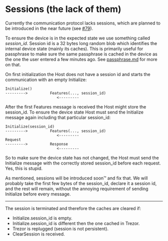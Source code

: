 # Sessions (the lack of them)

Currently the communication protocol lacks sessions, which are planned to be introduced in the near future (see [#79](https://github.com/trezor/trezor-firmware/issues/79)).

To ensure the device is in the expected state we use something called _session_id_. Session id is a 32 bytes long random blob which identifies the internal device state (mainly its caches). This is primarily useful for passphrase to make sure the same passphrase is cached in the device as the one the user entered a few minutes ago. See [passphrase.md](passphrase.md) for more on that.

On first initialization the Host does not have a session id and starts the communication with an empty Initialize:

```
Initialize()
--------->          Features(..., session_id)
                       <---------
```

After the first Features message is received the Host might store the session_id. To ensure the device state Host must send the Initialize message again including that particular session_id:

```
Initialize(session_id) 
--------->          Features(..., session_id)
                       <---------
Request
--------->          Response
                       <---------
```

So to make sure the device state has not changed, the Host must send the Initialize message with the correctly stored session_id before each request. Yes, this is stupid.

As mentioned, sessions will be introduced soon™ and fix that. We will probably take the first few bytes of the session_id, declare it a session id, and the rest will remain, without the annoying requirement of sending Initialize before every message.

----

The session is terminated and therefore the caches are cleared if:
- Initialize.session_id is empty.
- Initialize.session_id is different then the one cached in Trezor.
- Trezor is replugged (session is not persistent).
- ClearSession is received.
